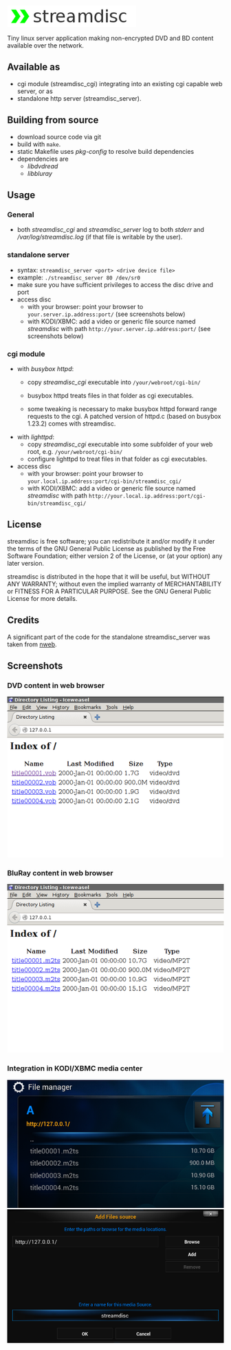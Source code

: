 ![#streamdisc](/logo.png)

Tiny linux server application making non-encrypted DVD and BD content available over the network.

## Available as
- cgi module (streamdisc_cgi) integrating into an existing cgi capable web server, or as
- standalone http server (streamdisc_server).

## Building from source
- download source code via git
- build with `make`.
- static Makefile uses _pkg-config_ to resolve build dependencies
- dependencies are 
    - _libdvdread_ 
    - _libbluray_

## Usage
### General
- both _streamdisc_cgi_ and _streamdisc_server_ log to both _stderr_ and _/var/log/streamdisc.log_ (if that file is writable by the user).

### standalone server
- syntax: `streamdisc_server <port> <drive device file>`
- example: `./streamdisc_server 80 /dev/sr0`
- make sure you have sufficient privileges to access the disc drive and port
- access disc
    - with your browser: point your browser to `your.server.ip.address:port/` (see screenshots below)
    - with KODI/XBMC: add a video or generic file source named _streamdisc_ with path `http://your.server.ip.address:port/` (see screenshots below)

### cgi module
- with _busybox httpd_: 
    - copy _streamdisc_cgi_ executable into `/your/webroot/cgi-bin/`

    - busybox httpd treats files in that folder as cgi executables.
    - some tweaking is necessary to make busybox httpd forward range requests to the cgi. A patched version of httpd.c (based on busybox 1.23.2) comes with streamdisc.
- with _lighttpd_:
    - copy _streamdisc_cgi_ executable into some subfolder of your web root, e.g. `/your/webroot/cgi-bin/`
    - configure lighttpd to treat files in that folder as cgi executables.
- access disc
    - with your browser: point your browser to `your.local.ip.address:port/cgi-bin/streamdisc_cgi/`
    - with KODI/XBMC: add a video or generic file source named _streamdisc_ with path `http://your.local.ip.address:port/cgi-bin/streamdisc_cgi/`

## License
streamdisc is free software; you can redistribute it and/or modify
it under the terms of the GNU General Public License as published by
the Free Software Foundation; either version 2 of the License, or
(at your option) any later version.

streamdisc is distributed in the hope that it will be useful,
but WITHOUT ANY WARRANTY; without even the implied warranty of
MERCHANTABILITY or FITNESS FOR A PARTICULAR PURPOSE.  See the
GNU General Public License for more details.

## Credits
A significant part of the code for the standalone streamdisc_server was taken from [nweb](http://www.ibm.com/developerworks/systems/library/es-nweb/).

## Screenshots
### DVD content in web browser
![browser](pics/browser.png)

### BluRay content in web browser
![browser](pics/browser_bd.png)

### Integration in KODI/XBMC media center
![add source](pics/add_source.png)
![directory listing](pics/dir_listing.png)

